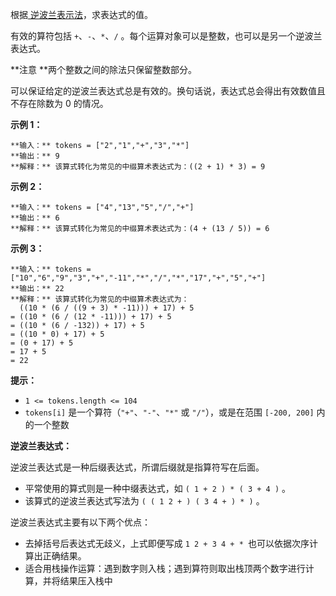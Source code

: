 根据[
逆波兰表示法](https://baike.baidu.com/item/%E9%80%86%E6%B3%A2%E5%85%B0%E5%BC%8F/128437)，求表达式的值。

有效的算符包括 `+`、`-`、`*`、`/` 。每个运算对象可以是整数，也可以是另一个逆波兰表达式。

**注意  **两个整数之间的除法只保留整数部分。

可以保证给定的逆波兰表达式总是有效的。换句话说，表达式总会得出有效数值且不存在除数为 0 的情况。



**示例  1：**

    
    
    **输入：** tokens = ["2","1","+","3","*"]
    **输出：** 9
    **解释：** 该算式转化为常见的中缀算术表达式为：((2 + 1) * 3) = 9
    

**示例  2：**

    
    
    **输入：** tokens = ["4","13","5","/","+"]
    **输出：** 6
    **解释：** 该算式转化为常见的中缀算术表达式为：(4 + (13 / 5)) = 6
    

**示例  3：**

    
    
    **输入：** tokens = ["10","6","9","3","+","-11","*","/","*","17","+","5","+"]
    **输出：** 22
    **解释：** 该算式转化为常见的中缀算术表达式为：
      ((10 * (6 / ((9 + 3) * -11))) + 17) + 5
    = ((10 * (6 / (12 * -11))) + 17) + 5
    = ((10 * (6 / -132)) + 17) + 5
    = ((10 * 0) + 17) + 5
    = (0 + 17) + 5
    = 17 + 5
    = 22



**提示：**

  * `1 <= tokens.length <= 104`
  * `tokens[i]` 是一个算符（`"+"`、`"-"`、`"*"` 或 `"/"`），或是在范围 `[-200, 200]` 内的一个整数



**逆波兰表达式：**

逆波兰表达式是一种后缀表达式，所谓后缀就是指算符写在后面。

  * 平常使用的算式则是一种中缀表达式，如 `( 1 + 2 ) * ( 3 + 4 )` 。
  * 该算式的逆波兰表达式写法为 `( ( 1 2 + ) ( 3 4 + ) * )` 。

逆波兰表达式主要有以下两个优点：

  * 去掉括号后表达式无歧义，上式即便写成 `1 2 + 3 4 + * `也可以依据次序计算出正确结果。
  * 适合用栈操作运算：遇到数字则入栈；遇到算符则取出栈顶两个数字进行计算，并将结果压入栈中

